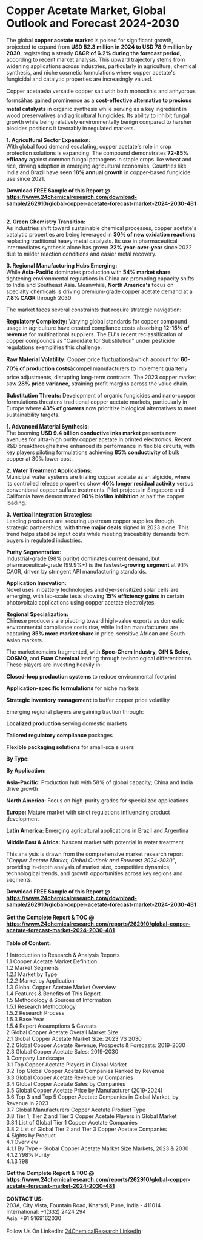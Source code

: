 <h1>Copper Acetate Market, Global Outlook and Forecast 2024-2030</h1><p>The global <strong>copper acetate market</strong> is poised for significant growth, projected to expand from <strong>USD 52.3 million in 2024 to USD 78.9 million by 2030</strong>, registering a steady <strong>CAGR of 6.2% during the forecast period</strong>, according to recent market analysis. This upward trajectory stems from widening applications across industries, particularly in agriculture, chemical synthesis, and niche cosmetic formulations where copper acetate's fungicidal and catalytic properties are increasingly valued.</p><p>Copper acetateâa versatile copper salt with both monoclinic and anhydrous formsâhas gained prominence as a <strong>cost-effective alternative to precious metal catalysts</strong> in organic synthesis while serving as a key ingredient in wood preservatives and agricultural fungicides. Its ability to inhibit fungal growth while being relatively environmentally benign compared to harsher biocides positions it favorably in regulated markets.</p><p><strong>1. Agricultural Sector Expansion:</strong><br>
With global food demand escalating, copper acetate's role in crop protection solutions is expanding. The compound demonstrates <strong>72-85% efficacy</strong> against common fungal pathogens in staple crops like wheat and rice, driving adoption in emerging agricultural economies. Countries like India and Brazil have seen <strong>18% annual growth</strong> in copper-based fungicide use since 2021.</p><div><b>Download FREE Sample of this Report @ 
            <a href="https://www.24chemicalresearch.com/download-sample/262910/global-copper-acetate-forecast-market-2024-2030-481">
            https://www.24chemicalresearch.com/download-sample/262910/global-copper-acetate-forecast-market-2024-2030-481</a></b></div><br><p><strong>2. Green Chemistry Transition:</strong><br>
As industries shift toward sustainable chemical processes, copper acetate's catalytic properties are being leveraged in <strong>30% of new oxidation reactions</strong> replacing traditional heavy metal catalysts. Its use in pharmaceutical intermediates synthesis alone has grown <strong>22% year-over-year</strong> since 2022 due to milder reaction conditions and easier metal recovery.</p><p><strong>3. Regional Manufacturing Hubs Emerging:</strong><br>
While <strong>Asia-Pacific</strong> dominates production with <strong>54% market share</strong>, tightening environmental regulations in China are prompting capacity shifts to India and Southeast Asia. Meanwhile, <strong>North America's</strong> focus on specialty chemicals is driving premium-grade copper acetate demand at a <strong>7.8% CAGR</strong> through 2030.</p><p>The market faces several constraints that require strategic navigation:</p><p><strong>Regulatory Complexity:</strong> Varying global standards for copper compound usage in agriculture have created compliance costs absorbing <strong>12-15% of revenue</strong> for multinational suppliers. The EU's recent reclassification of copper compounds as "Candidate for Substitution" under pesticide regulations exemplifies this challenge.</p><p><strong>Raw Material Volatility:</strong> Copper price fluctuationsâwhich account for <strong>60-70% of production costs</strong>âcompel manufacturers to implement quarterly price adjustments, disrupting long-term contracts. The 2023 copper market saw <strong>28% price variance</strong>, straining profit margins across the value chain.</p><p><strong>Substitution Threats:</strong> Development of organic fungicides and nano-copper formulations threatens traditional copper acetate markets, particularly in Europe where <strong>43% of growers</strong> now prioritize biological alternatives to meet sustainability targets.</p><p><strong>1. Advanced Material Synthesis:</strong><br>
The booming <strong>USD 9.4 billion conductive inks market</strong> presents new avenues for ultra-high purity copper acetate in printed electronics. Recent R&amp;D breakthroughs have enhanced its performance in flexible circuits, with key players piloting formulations achieving <strong>85% conductivity</strong> of bulk copper at 30% lower cost.</p><p><strong>2. Water Treatment Applications:</strong><br>
Municipal water systems are trialing copper acetate as an algicide, where its controlled release properties show <strong>40% longer residual activity</strong> versus conventional copper sulfate treatments. Pilot projects in Singapore and California have demonstrated <strong>90% biofilm inhibition</strong> at half the copper loading.</p><p><strong>3. Vertical Integration Strategies:</strong><br>
Leading producers are securing upstream copper supplies through strategic partnerships, with <strong>three major deals</strong> signed in 2023 alone. This trend helps stabilize input costs while meeting traceability demands from buyers in regulated industries.</p><p><strong>Purity Segmentation:</strong><br>
	Industrial-grade (98% purity) dominates current demand, but pharmaceutical-grade (99.9%+) is the <strong>fastest-growing segment</strong> at 9.1% CAGR, driven by stringent API manufacturing standards.</p><p><strong>Application Innovation:</strong><br>
	Novel uses in battery technologies and dye-sensitized solar cells are emerging, with lab-scale tests showing <strong>15% efficiency gains</strong> in certain photovoltaic applications using copper acetate electrolytes.</p><p><strong>Regional Specialization:</strong><br>
	Chinese producers are pivoting toward high-value exports as domestic environmental compliance costs rise, while Indian manufacturers are capturing <strong>35% more market share</strong> in price-sensitive African and South Asian markets.</p><p>The market remains fragmented, with <strong>Spec-Chem Industry, GfN &amp; Selco, COSMO,</strong> and <strong>Fuan Chemical</strong> leading through technological differentiation. These players are investing heavily in:</p><p><strong>Closed-loop production systems</strong> to reduce environmental footprint</p><p><strong>Application-specific formulations</strong> for niche markets</p><p><strong>Strategic inventory management</strong> to buffer copper price volatility</p><p>Emerging regional players are gaining traction through:</p><p><strong>Localized production</strong> serving domestic markets</p><p><strong>Tailored regulatory compliance</strong> packages</p><p><strong>Flexible packaging solutions</strong> for small-scale users</p><p><strong>By Type:</strong></p><p><strong>By Application:</strong></p><p><strong>Asia-Pacific:</strong> Production hub with 58% of global capacity; China and India drive growth</p><p><strong>North America:</strong> Focus on high-purity grades for specialized applications</p><p><strong>Europe:</strong> Mature market with strict regulations influencing product development</p><p><strong>Latin America:</strong> Emerging agricultural applications in Brazil and Argentina</p><p><strong>Middle East &amp; Africa:</strong> Nascent market with potential in water treatment</p><p>This analysis is drawn from the comprehensive market research report <em>"Copper Acetate Market, Global Outlook and Forecast 2024-2030"</em>, providing in-depth analysis of market size, competitive dynamics, technological trends, and growth opportunities across key regions and segments.</p><div><b>Download FREE Sample of this Report @ 
            <a href="https://www.24chemicalresearch.com/download-sample/262910/global-copper-acetate-forecast-market-2024-2030-481">
            https://www.24chemicalresearch.com/download-sample/262910/global-copper-acetate-forecast-market-2024-2030-481</a></b></div><br><div><b>Get the Complete Report & TOC @ 
            <a href="https://www.24chemicalresearch.com/reports/262910/global-copper-acetate-forecast-market-2024-2030-481">
            https://www.24chemicalresearch.com/reports/262910/global-copper-acetate-forecast-market-2024-2030-481</a></b></div><br>
            <b>Table of Content:</b><p>1 Introduction to Research & Analysis Reports<br />
    1.1 Copper Acetate Market Definition<br />
    1.2 Market Segments<br />
        1.2.1 Market by Type<br />
        1.2.2 Market by Application<br />
    1.3 Global Copper Acetate Market Overview<br />
    1.4 Features & Benefits of This Report<br />
    1.5 Methodology & Sources of Information<br />
        1.5.1 Research Methodology<br />
        1.5.2 Research Process<br />
        1.5.3 Base Year<br />
        1.5.4 Report Assumptions & Caveats<br />
2 Global Copper Acetate Overall Market Size<br />
    2.1 Global Copper Acetate Market Size: 2023 VS 2030<br />
    2.2 Global Copper Acetate Revenue, Prospects & Forecasts: 2019-2030<br />
    2.3 Global Copper Acetate Sales: 2019-2030<br />
3 Company Landscape<br />
    3.1 Top Copper Acetate Players in Global Market<br />
    3.2 Top Global Copper Acetate Companies Ranked by Revenue<br />
    3.3 Global Copper Acetate Revenue by Companies<br />
    3.4 Global Copper Acetate Sales by Companies<br />
    3.5 Global Copper Acetate Price by Manufacturer (2019-2024)<br />
    3.6 Top 3 and Top 5 Copper Acetate Companies in Global Market, by Revenue in 2023<br />
    3.7 Global Manufacturers Copper Acetate Product Type<br />
    3.8 Tier 1, Tier 2 and Tier 3 Copper Acetate Players in Global Market<br />
        3.8.1 List of Global Tier 1 Copper Acetate Companies<br />
        3.8.2 List of Global Tier 2 and Tier 3 Copper Acetate Companies<br />
4 Sights by Product<br />
    4.1 Overview<br />
        4.1.1 By Type - Global Copper Acetate Market Size Markets, 2023 & 2030<br />
        4.1.2 ?98% Purity<br />
        4.1.3 ?98</p><div><b>Get the Complete Report & TOC @ 
            <a href="https://www.24chemicalresearch.com/reports/262910/global-copper-acetate-forecast-market-2024-2030-481">
            https://www.24chemicalresearch.com/reports/262910/global-copper-acetate-forecast-market-2024-2030-481</a></b></div><br><b>CONTACT US:</b><br>
            203A, City Vista, Fountain Road, Kharadi, Pune, India - 411014<br>
            International: +1(332) 2424 294<br>
            Asia: +91 9169162030 <br><br>
            Follow Us On LinkedIn: <a href="https://www.linkedin.com/company/24chemicalresearch/">24ChemicalResearch LinkedIn</a>